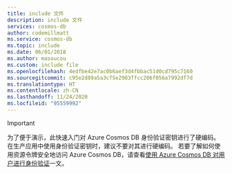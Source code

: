 ```yaml
---
title: include 文件
description: include 文件
services: cosmos-db
author: codemillmatt
ms.service: cosmos-db
ms.topic: include
ms.date: 06/01/2018
ms.author: masoucou
ms.custom: include file
ms.openlocfilehash: 4edfbe42e7ac0b6aef3d4fbbac51d0cd795c7160
ms.sourcegitcommit: c95e2d89a5a3cf5e2983ffcc206f056a7992df7d
ms.translationtype: HT
ms.contentlocale: zh-CN
ms.lasthandoff: 11/24/2020
ms.locfileid: "95559992"
---
```

> [!IMPORTANT]
> 为了便于演示，此快速入门对 Azure Cosmos DB 身份验证密钥进行了硬编码。 在生产应用中使用身份验证密钥时，建议不要对其进行硬编码。 若要了解如何使用资源令牌安全地访问 Azure Cosmos DB，请查看[使用 Azure Cosmos DB 对用户进行身份验证](/xamarin/xamarin-forms/data-cloud/cosmosdb/authentication)一文。